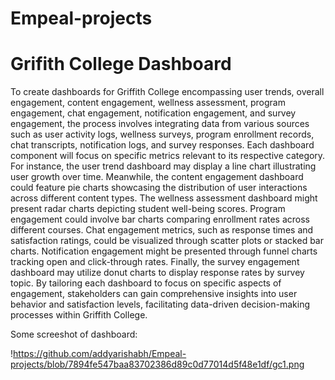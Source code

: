 # Empeal-projects

# Grifith College Dashboard
To create dashboards for Griffith College encompassing user trends, overall engagement, content engagement, wellness assessment, program engagement, chat engagement, notification engagement, and survey engagement, the process involves integrating data from various sources such as user activity logs, wellness surveys, program enrollment records, chat transcripts, notification logs, and survey responses. Each dashboard component will focus on specific metrics relevant to its respective category. For instance, the user trend dashboard may display a line chart illustrating user growth over time. Meanwhile, the content engagement dashboard could feature pie charts showcasing the distribution of user interactions across different content types. The wellness assessment dashboard might present radar charts depicting student well-being scores. Program engagement could involve bar charts comparing enrollment rates across different courses. Chat engagement metrics, such as response times and satisfaction ratings, could be visualized through scatter plots or stacked bar charts. Notification engagement might be presented through funnel charts tracking open and click-through rates. Finally, the survey engagement dashboard may utilize donut charts to display response rates by survey topic. By tailoring each dashboard to focus on specific aspects of engagement, stakeholders can gain comprehensive insights into user behavior and satisfaction levels, facilitating data-driven decision-making processes within Griffith College.


Some screeshot of dashboard:

!https://github.com/addyarishabh/Empeal-projects/blob/7894fe547baa83702386d89c0d77014d5f48e1df/gc1.png


